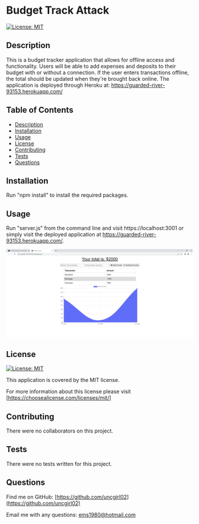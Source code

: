 # Budget Track Attack
    
[![License: MIT](https://img.shields.io/badge/License-MIT-yellow.svg)](https://opensource.org/licenses/MIT)

## Description

This is a budget tracker application that allows for offline access and functionality. Users will be able to add expenses and deposits to their budget with or without a connection. If the user enters transactions offline, the total should be updated when they're brought back online. The application is deployed through Heroku at: https://guarded-river-93153.herokuapp.com/

## Table of Contents

- [Description](#description)
- [Installation](#installation)
- [Usage](#usage)
- [License](#license)
- [Contributing](#contributing)
- [Tests](#tests)
- [Questions](#questions)

## Installation

Run "npm install" to install the required packages.

## Usage

Run "server.js" from the command line and visit https://localhost:3001 or simply visit the deployed application at https://guarded-river-93153.herokuapp.com/.

![Budget Tracker Screenshot](./assets/images/screenshot.png)


## License

[![License: MIT](https://img.shields.io/badge/License-MIT-yellow.svg)](https://opensource.org/licenses/MIT)

This application is covered by the MIT license. 

For more information about this license please visit [https://choosealicense.com/licenses/mit/]

## Contributing

There were no collaborators on this project.

## Tests

There were no tests written for this project.

## Questions

Find me on GitHub: [https://github.com/uncgirl02](https://github.com/uncgirl02)

Email me with any questions: ems1980@hotmail.com
    



